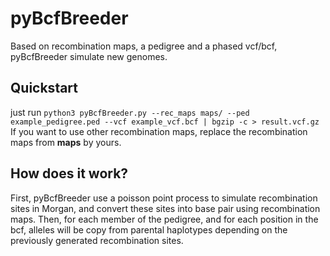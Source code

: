 # pyBcfBreeder
Based on recombination maps, a pedigree and a phased vcf/bcf, pyBcfBreeder simulate new genomes.

## Quickstart
just run `python3 pyBcfBreeder.py --rec_maps maps/ --ped example_pedigree.ped --vcf example_vcf.bcf | bgzip -c > result.vcf.gz`
If you want to use other recombination maps, replace the recombination maps from **maps** by yours.

## How does it work?
First, pyBcfBreeder use a poisson point process to simulate recombination sites in Morgan, and convert these sites into base pair using recombination maps.
Then, for each member of the pedigree, and for each position in the bcf, alleles will be copy from parental haplotypes depending on the previously generated recombination sites.
